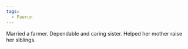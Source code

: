 ```yaml
---
tags:
  - Faerun
---
```

Married a farmer. Dependable and caring sister. Helped her mother raise her siblings.